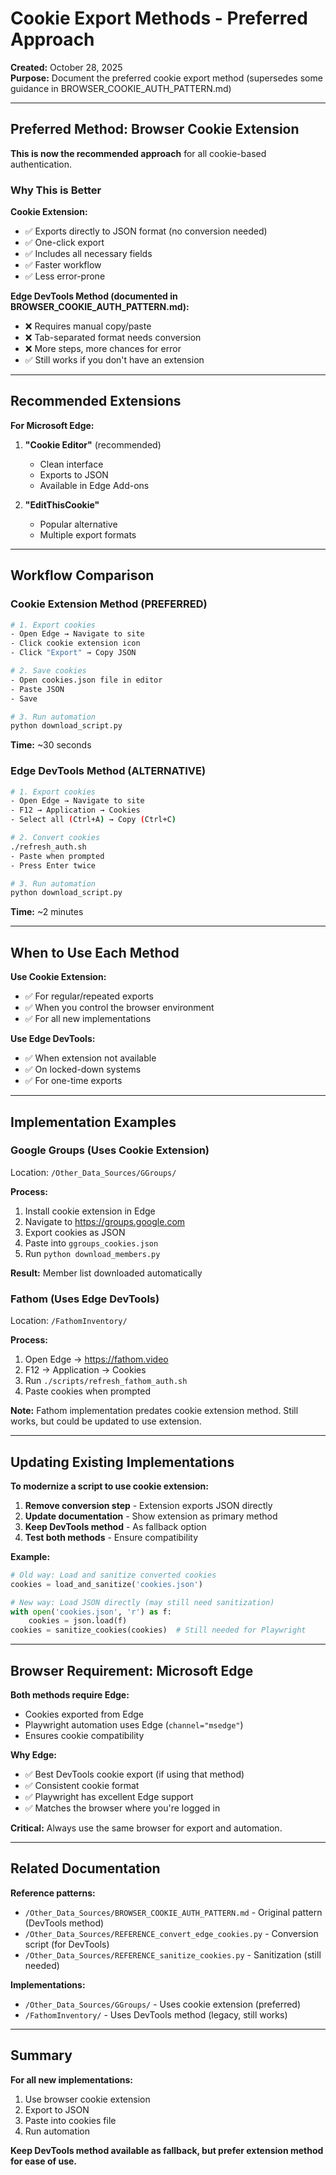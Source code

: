 # Cookie Export Methods - Preferred Approach

**Created:** October 28, 2025  
**Purpose:** Document the preferred cookie export method (supersedes some guidance in BROWSER_COOKIE_AUTH_PATTERN.md)

---

## Preferred Method: Browser Cookie Extension

**This is now the recommended approach** for all cookie-based authentication.

### Why This is Better

**Cookie Extension:**
- ✅ Exports directly to JSON format (no conversion needed)
- ✅ One-click export
- ✅ Includes all necessary fields
- ✅ Faster workflow
- ✅ Less error-prone

**Edge DevTools Method (documented in BROWSER_COOKIE_AUTH_PATTERN.md):**
- ❌ Requires manual copy/paste
- ❌ Tab-separated format needs conversion
- ❌ More steps, more chances for error
- ✅ Still works if you don't have an extension

---

## Recommended Extensions

**For Microsoft Edge:**
1. **"Cookie Editor"** (recommended)
   - Clean interface
   - Exports to JSON
   - Available in Edge Add-ons

2. **"EditThisCookie"**
   - Popular alternative
   - Multiple export formats

---

## Workflow Comparison

### Cookie Extension Method (PREFERRED)

```bash
# 1. Export cookies
- Open Edge → Navigate to site
- Click cookie extension icon
- Click "Export" → Copy JSON

# 2. Save cookies
- Open cookies.json file in editor
- Paste JSON
- Save

# 3. Run automation
python download_script.py
```

**Time:** ~30 seconds

### Edge DevTools Method (ALTERNATIVE)

```bash
# 1. Export cookies
- Open Edge → Navigate to site
- F12 → Application → Cookies
- Select all (Ctrl+A) → Copy (Ctrl+C)

# 2. Convert cookies
./refresh_auth.sh
- Paste when prompted
- Press Enter twice

# 3. Run automation
python download_script.py
```

**Time:** ~2 minutes

---

## When to Use Each Method

**Use Cookie Extension:**
- ✅ For regular/repeated exports
- ✅ When you control the browser environment
- ✅ For all new implementations

**Use Edge DevTools:**
- ✅ When extension not available
- ✅ On locked-down systems
- ✅ For one-time exports

---

## Implementation Examples

### Google Groups (Uses Cookie Extension)

Location: `/Other_Data_Sources/GGroups/`

**Process:**
1. Install cookie extension in Edge
2. Navigate to https://groups.google.com
3. Export cookies as JSON
4. Paste into `ggroups_cookies.json`
5. Run `python download_members.py`

**Result:** Member list downloaded automatically

### Fathom (Uses Edge DevTools)

Location: `/FathomInventory/`

**Process:**
1. Open Edge → https://fathom.video
2. F12 → Application → Cookies
3. Run `./scripts/refresh_fathom_auth.sh`
4. Paste cookies when prompted

**Note:** Fathom implementation predates cookie extension method. Still works, but could be updated to use extension.

---

## Updating Existing Implementations

**To modernize a script to use cookie extension:**

1. **Remove conversion step** - Extension exports JSON directly
2. **Update documentation** - Show extension as primary method
3. **Keep DevTools method** - As fallback option
4. **Test both methods** - Ensure compatibility

**Example:**
```python
# Old way: Load and sanitize converted cookies
cookies = load_and_sanitize('cookies.json')

# New way: Load JSON directly (may still need sanitization)
with open('cookies.json', 'r') as f:
    cookies = json.load(f)
cookies = sanitize_cookies(cookies)  # Still needed for Playwright
```

---

## Browser Requirement: Microsoft Edge

**Both methods require Edge:**
- Cookies exported from Edge
- Playwright automation uses Edge (`channel="msedge"`)
- Ensures cookie compatibility

**Why Edge:**
- ✅ Best DevTools cookie export (if using that method)
- ✅ Consistent cookie format
- ✅ Playwright has excellent Edge support
- ✅ Matches the browser where you're logged in

**Critical:** Always use the same browser for export and automation.

---

## Related Documentation

**Reference patterns:**
- `/Other_Data_Sources/BROWSER_COOKIE_AUTH_PATTERN.md` - Original pattern (DevTools method)
- `/Other_Data_Sources/REFERENCE_convert_edge_cookies.py` - Conversion script (for DevTools)
- `/Other_Data_Sources/REFERENCE_sanitize_cookies.py` - Sanitization (still needed)

**Implementations:**
- `/Other_Data_Sources/GGroups/` - Uses cookie extension (preferred)
- `/FathomInventory/` - Uses DevTools method (legacy, still works)

---

## Summary

**For all new implementations:**
1. Use browser cookie extension
2. Export to JSON
3. Paste into cookies file
4. Run automation

**Keep DevTools method available as fallback, but prefer extension method for ease of use.**
